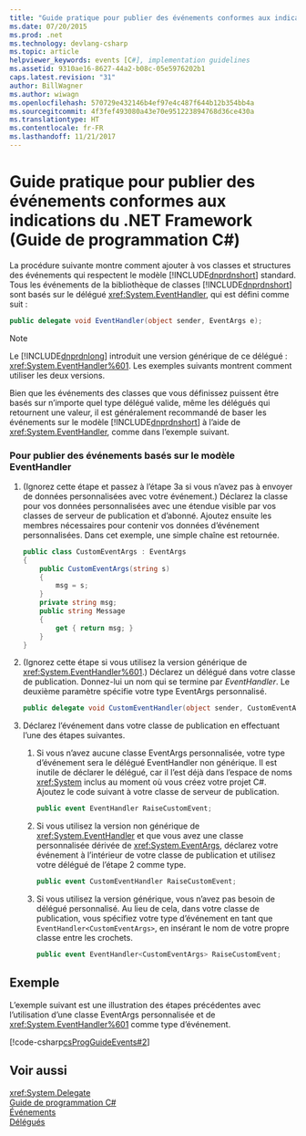 ```yaml
---
title: "Guide pratique pour publier des événements conformes aux indications du .NET Framework (Guide de programmation C#)"
ms.date: 07/20/2015
ms.prod: .net
ms.technology: devlang-csharp
ms.topic: article
helpviewer_keywords: events [C#], implementation guidelines
ms.assetid: 9310ae16-8627-44a2-b08c-05e5976202b1
caps.latest.revision: "31"
author: BillWagner
ms.author: wiwagn
ms.openlocfilehash: 570729e432146b4ef97e4c487f644b12b354bb4a
ms.sourcegitcommit: 4f3fef493080a43e70e951223894768d36ce430a
ms.translationtype: HT
ms.contentlocale: fr-FR
ms.lasthandoff: 11/21/2017
---
```

# <a name="how-to-publish-events-that-conform-to-net-framework-guidelines-c-programming-guide"></a>Guide pratique pour publier des événements conformes aux indications du .NET Framework (Guide de programmation C#)
La procédure suivante montre comment ajouter à vos classes et structures des événements qui respectent le modèle [!INCLUDE[dnprdnshort](~/includes/dnprdnshort-md.md)] standard. Tous les événements de la bibliothèque de classes [!INCLUDE[dnprdnshort](~/includes/dnprdnshort-md.md)] sont basés sur le délégué <xref:System.EventHandler>, qui est défini comme suit :  
  
```csharp  
public delegate void EventHandler(object sender, EventArgs e);  
```  
  
> [!NOTE]
>  Le [!INCLUDE[dnprdnlong](~/includes/dnprdnlong-md.md)] introduit une version générique de ce délégué : <xref:System.EventHandler%601>. Les exemples suivants montrent comment utiliser les deux versions.  
  
 Bien que les événements des classes que vous définissez puissent être basés sur n’importe quel type délégué valide, même les délégués qui retournent une valeur, il est généralement recommandé de baser les événements sur le modèle [!INCLUDE[dnprdnshort](~/includes/dnprdnshort-md.md)] à l’aide de <xref:System.EventHandler>, comme dans l’exemple suivant.  
  
### <a name="to-publish-events-based-on-the-eventhandler-pattern"></a>Pour publier des événements basés sur le modèle EventHandler  
  
1.  (Ignorez cette étape et passez à l’étape 3a si vous n’avez pas à envoyer de données personnalisées avec votre événement.) Déclarez la classe pour vos données personnalisées avec une étendue visible par vos classes de serveur de publication et d’abonné. Ajoutez ensuite les membres nécessaires pour contenir vos données d’événement personnalisées. Dans cet exemple, une simple chaîne est retournée.  
  
    ```csharp  
    public class CustomEventArgs : EventArgs  
    {  
        public CustomEventArgs(string s)  
        {  
            msg = s;  
        }  
        private string msg;  
        public string Message  
        {  
            get { return msg; }  
        }   
    }  
    ```  
  
2.  (Ignorez cette étape si vous utilisez la version générique de <xref:System.EventHandler%601>.) Déclarez un délégué dans votre classe de publication. Donnez-lui un nom qui se termine par *EventHandler*. Le deuxième paramètre spécifie votre type EventArgs personnalisé.  
  
    ```csharp  
    public delegate void CustomEventHandler(object sender, CustomEventArgs a);  
    ```  
  
3.  Déclarez l’événement dans votre classe de publication en effectuant l’une des étapes suivantes.  
  
    1.  Si vous n’avez aucune classe EventArgs personnalisée, votre type d’événement sera le délégué EventHandler non générique. Il est inutile de déclarer le délégué, car il l’est déjà dans l’espace de noms <xref:System> inclus au moment où vous créez votre projet C#. Ajoutez le code suivant à votre classe de serveur de publication.  
  
        ```csharp  
        public event EventHandler RaiseCustomEvent;  
        ```  
  
    2.  Si vous utilisez la version non générique de <xref:System.EventHandler> et que vous avez une classe personnalisée dérivée de <xref:System.EventArgs>, déclarez votre événement à l’intérieur de votre classe de publication et utilisez votre délégué de l’étape 2 comme type.  
  
        ```csharp  
        public event CustomEventHandler RaiseCustomEvent;  
        ```  
  
    3.  Si vous utilisez la version générique, vous n’avez pas besoin de délégué personnalisé. Au lieu de cela, dans votre classe de publication, vous spécifiez votre type d’événement en tant que `EventHandler<CustomEventArgs>`, en insérant le nom de votre propre classe entre les crochets.  
  
        ```csharp  
        public event EventHandler<CustomEventArgs> RaiseCustomEvent;  
        ```  
  
## <a name="example"></a>Exemple  
 L’exemple suivant est une illustration des étapes précédentes avec l’utilisation d’une classe EventArgs personnalisée et de <xref:System.EventHandler%601> comme type d’événement.  
  
 [!code-csharp[csProgGuideEvents#2](../../../csharp/programming-guide/events/codesnippet/CSharp/how-to-publish-events-that-conform-to-net-framework-guidelines_1.cs)]  
  
## <a name="see-also"></a>Voir aussi  
 <xref:System.Delegate>  
 [Guide de programmation C#](../../../csharp/programming-guide/index.md)  
 [Événements](../../../csharp/programming-guide/events/index.md)  
 [Délégués](../../../csharp/programming-guide/delegates/index.md)
